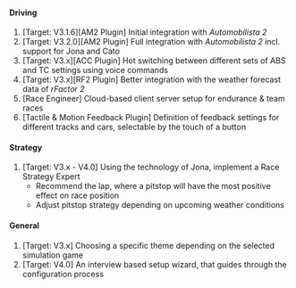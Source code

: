 #### Driving
  1. [Target: V3.1.6][AM2 Plugin] Initial integration with *Automobilista 2*
  2. [Target: V3.2.0][AM2 Plugin] Full integration with *Automobilista 2* incl. support for Jona and Cato
  3. [Target: V3.x][ACC Plugin] Hot switching between different sets of ABS and TC settings using voice commands
  4. [Target: V3.x][RF2 Plugin] Better integration with the weather forecast data of *rFactor 2*
  5. [Race Engineer] Cloud-based client server setup for endurance & team races
  6. [Tactile & Motion Feedback Plugin] Definition of feedback settings for different tracks and cars, selectable by the touch of a button

#### Strategy
  1. [Target: V3.x - V4.0] Using the technology of Jona, implement a Race Strategy Expert
     - Recommend the lap, where a pitstop will have the most positive effect on race position
	 - Adjust pitstop strategy depending on upcoming weather conditions
  
#### General
  1. [Target: V3.x] Choosing a specific theme depending on the selected simulation game
  2. [Target: V4.0] An interview based setup wizard, that guides through the configuration process